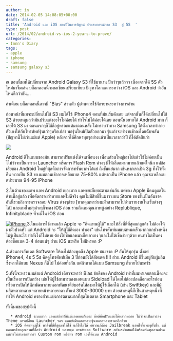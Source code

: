 ```yaml
---
author: in
date: 2014-02-05 14:08:05+00:00
draft: false
title: 'Android และ iOS สองปีในการพิสูจน์ ประสบการณ์จาก S3  สู่ 5S  '
type: post
url: /2014/02/android-vs-ios-2-years-to-prove/
categories:
- Innn's Diary
tags:
- apple
- iphone
- samsung
- samsung galaxy s3
---
```


ณ ตอนนี้ผมได้เปลี่ยนจาก Android Galaxy S3 ที่ใช้มานาน ปีกว่าๆแล้ววว เนื่องจากได้ 5S ตัวใหม่มาจิ้มเล่น
บล็อกตอนนี้จะขอเขียนเปรียบเทียบ ปัญหาโลกแตกระหว่าง iOS และ Android ว่าอันไหนดีกว่ากัน...

คำเตือน บล็อกตอนนี้อาจมี "Bias" ส่วนตัว ผู้อ่านควรใช้จักรยานระหว่างการอ่าน

<!-- more -->

ก่อนหน้าที่ผมจะเปลี่ยนไปใช้ S3 ผมได้ใช้ iPhone4 ตอนที่มันเริ่มดังเลย แต่จากนั้นก็ได้เปลี่ยนไปใช้ S3 ด้วยเหตุผลว่ามันปรับแต่งอะไรไม่ค่อยได้ ทำไรไม่ได้ค่อยได้เลย ตอนนั้นอยากได้ Android มาก ก็เลยได้ S3 มา ตอนแรกๆก็ใช้ดีอยู่หรอกแต่มาตอนหลัง ไม่ทราบว่าทาง Samsung ได้ตั้งเวลาทำลายตัวเองให้กับโทรศํพท์รุ่นเก่าๆหรือเปล่า พอรุ่นใหม่เปิดตัวออกมา รุ่นเก่าจะทำงานช้าลงโดยฉับพลัน (ปัญหานี้ไม่เว้นแม้แต่ Apple) หลังจากได้ศึกษาทุกๆอย่างแล้วเป็นเวลากว่าปี ก็ได้ตัดสินว่า

[![](https://www.cyruszh.com/wp-content/uploads/2014/02/DSCN0105-1024x7681.jpg)
](https://www.cyruszh.com/wp-content/uploads/2014/02/DSCN0105-1024x7681.jpg)

Android ดีในแบบของมัน สามารถปรับแต่งได้จนเพื่อนงง เพื่อนส่วนใหญ่เอาไปแล้วใช้ไม่ค่อยเป็น ไไม่ว่าจะเป็นการลง Launcher หรือการ Flash Rom ต่างๆ มีให้เลือกมากมายแล้วแต่ใจนึก แต่ข้อเสียของ Android ใหญ่ที่สุดคือการจัดการทรัพยากรได้แย่ ถึงขั้นแย่มาก เช่นหากเราเปิด 3g ทิ้งไว้ทั้งคืน หากเป็น S3 ของผมตอนเช้าอาจเหลือแบต 75-80% แต่หากเป็น iPhone แล้ว คุณจะเหลือแบตประมาณ 94-95
iPhone

2.ในด้านของแอพ แอพ Android เยอะมาก แอพขยะก็เยอะตามเช่นกัน แต่ของ Apple มีคนดูแลในด้านนี้อยู่แล้ว เพื่อคัดกรองว่าหากแอพไม่ดีจริง คุณไม่มีสิทธิ์ขึ้นมาวางบน Store ของชั้นเป็นอันขาด อันนี้รวมถึงการตรวจสอบ Virus ต่างๆด้วย [หากคุณหาว่าผมมั่วสามารถไปอ่านรายงานในเว็บต่างๆได้] และเกมใหม่ๆต่างๆก็จะลง iOS ก่อน รวมถึงเกมคุณภาพสูงอย่าง Replublique, Infinityblade ที่จะมีใน iOS ก่อน

[![iPhone](https://www.cyruszh.com/wp-content/uploads/2014/02/DSCN0113-1024x768.jpg)
](https://www.cyruszh.com/wp-content/uploads/2014/02/DSCN0113.jpg)
3.ในแง่การใช้งานแล้ว Apple จะ "คิดแทนผู้ใช้" และให้สิ่งที่ดีที่สุดแก่ลูกค้า ไม่ต้องให้มามัวปวดหัว แต่ Android จะ "ให้ผู้ใช้คิดเอง ทำเอง" เช่นโทรศัพท์ผมแบตหมดเร็วมากกกกช่วงหนึ่ง ไม่รู้เป็นอะไร ทำยังไงก็ไม่หาย ต้องไปซื้อแอพมาเช็คเอาเอง \\และไม่ได้เช็คง่ายๆด้วย คนทำไม่เป็นคงต้องซื้อแบต 3-4 ก้อนแน่ๆ ส่วน iOS นะหรือ ไม่มีหรอก :P

4.ส่วนการอัพเดต Software ให้คงไม่ต้องพูดถึง Apple ชนะขาด :P อัพให้ทุกรุ่น ตั้งแต่ iPhone4, 4s 5 5s คิดดูโทรศัพท์เมื่อ 3 ปีก่อนยังได้อัพเดต !!!! ส่วน Android ก็ขึ้นอยู่กับผู้ผลิต ซึ่งหากได้แบบ Nexus ก็ดีไป ไม่ค่อยทิ้งกัน แต่ถ้าหากได้แบบ Samsung ก็ซวยไปนะครัช

5.ทั้งนี้จะหาว่าผมด่าแต่ Android เดียวจะหาว่า Bias
ข้อดีของ Android เท่าที่ผมหาเจอตอนนี้คงจะเป็นเรื่องการเปิดกว้าง เช่นให้ผู้ใช้สามารถลงแอพแบบ Sideload ได้โดยไม่ต้องปลดล็อกอะไรก่อน หรือการเปิดให้นักพัฒนาภายนอกพัฒนาคีย์บอร์ดใส่ลงมาให้ผู้ใช้เลือกได้ (เช่น Swiftkey) และมีผู้ผลิตหลากหลาย หลายหน้าหลายราคา ตั้งแต่ 3000-30000 บาท ด้วยสาเหตุนี้ก็เป็นสาเหตุหนึ่งที่ทำให้ Android ครองส่วนแบ่งการตลาดมากที่สุดในตลาด Smartphone และ Tablet

ทั้งนี้ผมขอสรุปดังนี้



	  * Android ระบบกาก แอพเสถียรก็มีแต่แอพขยะก็เยอะ ข้อดีคือปรับแต่งได้หลากหลาย ไม่ว่าจะเป็นการลง Theme การเปลี่ยน Launcher ฯลฯ แถมยังมีหลากหลายรุ่นหลากหลายราคาอีกด้วย
	  * iOS คิดแทนผู้ใช้ หาสิ่งที่ดีที่สุดมาให้ใช้ แก้ไรไม่ได้ อยากแก้ต้อง Jailbreak แอพไรงี้แพงๆทั้งนั้น แต่แลกมาด้วยคุณภาพที่ดีกว่า Android หลายขุม การอัพเดต Software อย่างสม่ำเสมอได้พร้อมกันทุกภาคส่วน แต่เราไม่สามรถทำการ Custom rom หรือทำ rom เองได้แบบ Android

